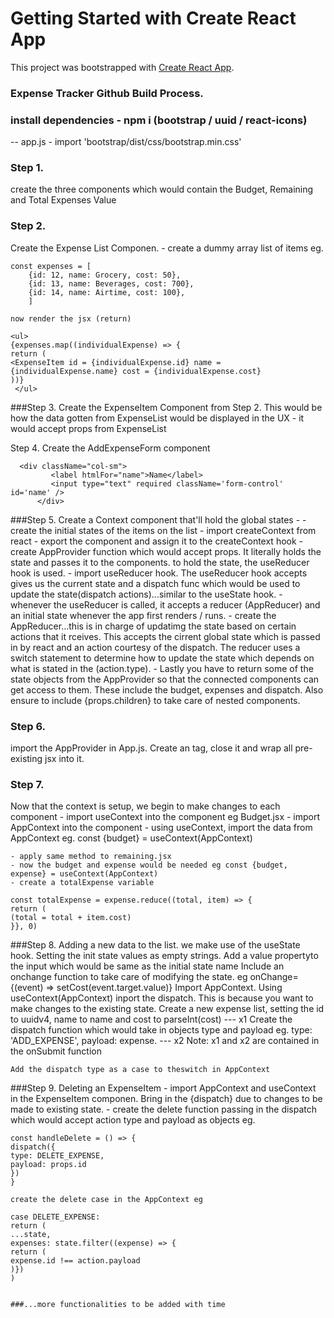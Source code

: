# Getting Started with Create React App

This project was bootstrapped with [Create React App](https://github.com/facebook/create-react-app).


### Expense Tracker Github Build Process.

### install dependencies - npm i (bootstrap / uuid / react-icons)

-- app.js - import 'bootstrap/dist/css/bootstrap.min.css'

### Step 1.
create the three components which would contain the Budget, Remaining and Total Expenses Value

### Step 2.
Create the Expense List Componen. 
	- create a dummy array list of items eg.
	
	const expenses = [
        {id: 12, name: Grocery, cost: 50},
        {id: 13, name: Beverages, cost: 700},
        {id: 14, name: Airtime, cost: 100},
        ]
	
	now render the jsx (return)
	
	<ul>
	{expenses.map((individualExpense) => {
	return (
	<ExpenseItem id = {individualExpense.id} name = {individualExpense.name} cost = {individualExpense.cost}
	))}
	 </ul>

###Step 3.
Create the ExpenseItem Component from Step 2. This would be how the data gotten from ExpenseList would be displayed in the UX
	- it would accept props from ExpenseList
	
Step 4.
Create the AddExpenseForm component

	  <div className="col-sm">
             <label htmlFor="name">Name</label>
             <input type="text" required className='form-control' id='name' />
          </div>

###Step 5.
Create a Context component that'll hold the global states - 
	- create the initial states of the items on the list
	- import createContext from react
	- export the component and assign it to the createContext hook 
	- create AppProvider function which would accept props. It literally holds the state and passes it to the components. to hold the state, the useReducer hook is used.
	- import useReducer hook. The useReducer hook accepts gives us the current state and a dispatch func which would be used to update the state(dispatch actions)...similar to the useState hook.
	- whenever the useReducer is called, it accepts a reducer (AppReducer) and an initial state whenever the app first renders / runs.
	- create the AppReducer...this is in charge of updatimg the state based on certain actions that it rceives. This accepts the cirrent global state which is passed in by react and an action courtesy of the dispatch. 
	 The reducer uses a switch statement to determine how to update the state which depends on what is stated in the (action.type).
	- Lastly you have to return some of the state objects from the AppProvider so that the connected components can get access to them. These include the budget, expenses and dispatch. Also ensure to include {props.children} to take care of nested components.

### Step 6.
import the AppProvider in App.js. Create an <AppProvider> tag, close it and wrap all pre-existing jsx into it.

### Step 7.
Now that the context is setup, we begin to make changes to each component
	- import useContext into the component eg Budget.jsx
	- import AppContext into the component
	- using useContext, import the data from AppContext eg. const {budget} = useContext(AppContext)

	- apply same method to remaining.jsx
	- now the budget and expense would be needed eg const {budget, expense} = useContext(AppContext)
	- create a totalExpense variable
	
	const totalExpense = expense.reduce((total, item) => {
	return (
	(total = total + item.cost)
	}}, 0) 

###Step 8.
Adding a new data to the list. we make use of the useState hook.
	Setting the init state values as empty strings. Add a value propertyto the input which would be same as the initial state name
	Include an onchange function to take care of modifying the state. eg onChange={(event) => setCost(event.target.value)}
	Import AppContext. Using useContext(AppContext) inport the dispatch. This is because you want to make changes to the existing state.
	Create a new expense list, setting the id to uuidv4, name to name and cost to parseInt(cost) --- x1
	Create the dispatch function which would take in objects type and payload eg.  type: 'ADD_EXPENSE', payload: expense. --- x2
	Note: x1 and x2 are contained in the onSubmit function

	Add the dispatch type as a case to theswitch in AppContext

###Step 9.
Deleting an ExpenseItem
	- import AppContext and useContext in the ExpenseItem componen. Bring in the {dispatch} due to changes to be made to existing state.
	- create the delete function passing in the dispatch which would accept action type and payload as objects eg.
	
	const handleDelete = () => {
	dispatch({
	type: DELETE_EXPENSE,
	payload: props.id
	})
	}

	create the delete case in the AppContext eg
	
	case DELETE_EXPENSE: 
	return (
	...state,
	expenses: state.filter((expense) => {
	return (
	expense.id !== action.payload
	)})
	)


	###...more functionalities to be added with time
	



























